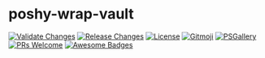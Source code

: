 # poshy-wrap-vault

[![Validate Changes](https://github.com/pwshrc/poshy-wrap-vault/actions/workflows/validate.yml/badge.svg)](https://github.com/pwshrc/poshy-wrap-vault/actions/workflows/validate.yml)
[![Release Changes](https://github.com/pwshrc/poshy-wrap-vault/actions/workflows/release.yml/badge.svg)](https://github.com/pwshrc/poshy-wrap-vault/actions/workflows/release.yml)
[![License](https://img.shields.io/github/license/pwshrc/poshy-wrap-vault)](./LICENSE.txt)
[![Gitmoji](https://img.shields.io/badge/gitmoji-%20😜%20😍-FFDD67.svg?style=flat-square)](https://gitmoji.carloscuesta.me/)
[![PSGallery](https://img.shields.io/powershellgallery/dt/poshy-wrap-vault.svg)](https://www.powershellgallery.com/packages/poshy-wrap-vault)
[![PRs Welcome](https://img.shields.io/badge/PRs-welcome-brightgreen.svg?style=flat-square)](http://makeapullrequest.com)
[![Awesome Badges](https://img.shields.io/badge/badges-awesome-green.svg)](https://github.com/Naereen/badges)



